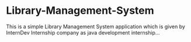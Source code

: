 # Library-Management-System
This is a simple Library Management System application which is given by InternDev Internship company as java development internship...
